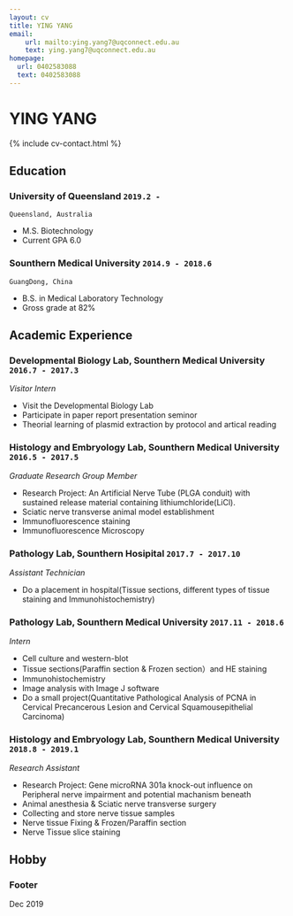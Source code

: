```yaml
---
layout: cv
title: YING YANG
email: 
    url: mailto:ying.yang7@uqconnect.edu.au
    text: ying.yang7@uqconnect.edu.au
homepage: 
  url: 0402583088
  text: 0402583088
---
```


# YING **YANG**

<!--
include contact information from the front matter
Supported arguments:
    - homepage: url, text
    - phone
    - email
-->

{% include cv-contact.html %}

## Education
<!--
### **Southern Medical University** `2014.9 -2018.6`
- [name](website address)
-->
### **University of Queensland** `2019.2 - `
```
Queensland, Australia
```
- M.S. Biotechnology
- Current GPA 6.0
### **Sounthern Medical University** `2014.9 - 2018.6`
```
GuangDong, China
```
- B.S. in Medical Laboratory Technology
- Gross grade at 82%


## Academic Experience
### **Developmental Biology Lab, Sounthern Medical University** `2016.7 - 2017.3`
_Visitor Intern_<br>
- Visit the Developmental Biology Lab
- Participate in paper report presentation seminor
- Theorial learning of plasmid extraction by protocol and artical reading

### **Histology	and	Embryology Lab, Sounthern Medical University** `2016.5 - 2017.5`
_Graduate Research Group Member_<br>
- Research Project: An Artificial Nerve Tube (PLGA conduit) with sustained release material containing
lithiumchloride(LiCl).
- Sciatic nerve transverse animal model establishment
- Immunofluorescence staining
- Immunofluorescence Microscopy

### **Pathology Lab, Sounthern Hosipital** `2017.7 - 2017.10`
_Assistant Technician_<br>
- Do a placement in hospital(Tissue sections, different types of tissue staining and Immunohistochemistry)

### **Pathology Lab, Sounthern Medical University** `2017.11 - 2018.6`
_Intern_<br>
- Cell culture and western-blot
- Tissue sections(Paraffin section & Frozen section）and HE staining
- Immunohistochemistry
- Image analysis with Image J software
- Do a small project(Quantitative Pathological Analysis of PCNA in Cervical Precancerous Lesion and
Cervical Squamousepithelial Carcinoma)

### **Histology	and	Embryology Lab, Sounthern Medical University** `2018.8 - 2019.1`
_Research Assistant_<br>
- Research Project: Gene microRNA 301a knock-out influence on Peripheral nerve impairment and potential machanism beneath
- Animal anesthesia & Sciatic nerve transverse surgery
- Collecting and store nerve tissue samples
- Nerve tissue Fixing & Frozen/Paraffin section
- Nerve Tissue slice staining

## Hobby


### Footer
Dec 2019
<!-- ### Footer
Last updated: May 2013 -->
